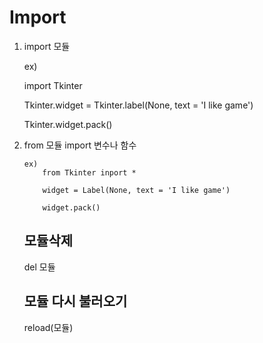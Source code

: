 # Import


1. import 모듈

    ex)

    import Tkinter

    Tkinter.widget = Tkinter.label(None, text = 'I like game')

    Tkinter.widget.pack()

 2. from 모듈 import 변수나 함수
    
        ex) 
            from Tkinter inport *

            widget = Label(None, text = 'I like game')

            widget.pack()



    ## 모듈삭제

    del 모듈

    ## 모듈 다시 불러오기

    reload(모듈)

